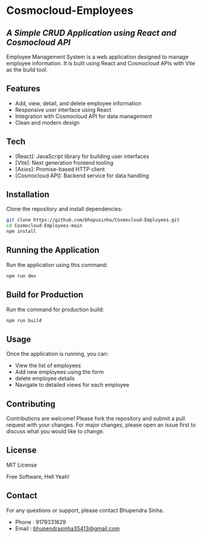 
# Cosmocloud-Employees

## _A Simple CRUD Application using React and Cosmocloud API_

Employee Management System is a web application designed to manage employee information. It is built using React and Cosmocloud APIs with Vite as the build tool.

## Features

- Add, view, detail, and delete employee information
- Responsive user interface using React
- Integration with Cosmocloud API for data management
- Clean and modern design

## Tech

- [React]: JavaScript library for building user interfaces
- [Vite]: Next generation frontend tooling
- [Axios]: Promise-based HTTP client
- [Cosmocloud API]: Backend service for data handling

## Installation

Clone the repository and install dependencies:

```sh
git clone https://github.com/bhopusinha/Cosmocloud-Employees.git
cd Cosmocloud-Employees-main
npm install
```
## Running the Application
 
Run the application using this command:
 
```sh
npm run dev
```

## Build for Production

Run the command for production build: 

```sh
npm run build
```

## Usage
Once the application is running, you can:

- View the list of employees
- Add new employees using the form
- delete employee details
- Navigate to detailed views for each employee

## Contributing
Contributions are welcome! Please fork the repository and submit a pull request with your changes. For major changes, please open an issue first to discuss what you would like to change.

## License
MIT License

Free Software, Hell Yeah!

## Contact
For any questions or support, please contact Bhupendra Sinha.

- Phone : 9179331629
- Email : bhupendrasinha35413@gmail.com

